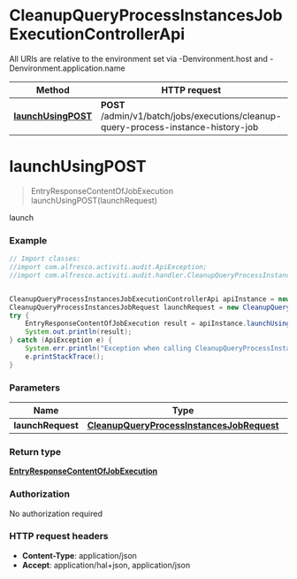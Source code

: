 # CleanupQueryProcessInstancesJobExecutionControllerApi

All URIs are relative to the environment set via -Denvironment.host and -Denvironment.application.name

Method | HTTP request | Description
------------- | ------------- | -------------
[**launchUsingPOST**](CleanupQueryProcessInstancesJobExecutionControllerApi.md#launchUsingPOST) | **POST** /admin/v1/batch/jobs/executions/cleanup-query-process-instance-history-job | launch


<a name="launchUsingPOST"></a>
# **launchUsingPOST**
> EntryResponseContentOfJobExecution launchUsingPOST(launchRequest)

launch

### Example
```java
// Import classes:
//import com.alfresco.activiti.audit.ApiException;
//import com.alfresco.activiti.audit.handler.CleanupQueryProcessInstancesJobExecutionControllerApi;


CleanupQueryProcessInstancesJobExecutionControllerApi apiInstance = new CleanupQueryProcessInstancesJobExecutionControllerApi();
CleanupQueryProcessInstancesJobRequest launchRequest = new CleanupQueryProcessInstancesJobRequest(); // CleanupQueryProcessInstancesJobRequest | launchRequest
try {
    EntryResponseContentOfJobExecution result = apiInstance.launchUsingPOST(launchRequest);
    System.out.println(result);
} catch (ApiException e) {
    System.err.println("Exception when calling CleanupQueryProcessInstancesJobExecutionControllerApi#launchUsingPOST");
    e.printStackTrace();
}
```

### Parameters

Name | Type | Description  | Notes
------------- | ------------- | ------------- | -------------
 **launchRequest** | [**CleanupQueryProcessInstancesJobRequest**](CleanupQueryProcessInstancesJobRequest.md)| launchRequest |

### Return type

[**EntryResponseContentOfJobExecution**](EntryResponseContentOfJobExecution.md)

### Authorization

No authorization required

### HTTP request headers

 - **Content-Type**: application/json
 - **Accept**: application/hal+json, application/json

